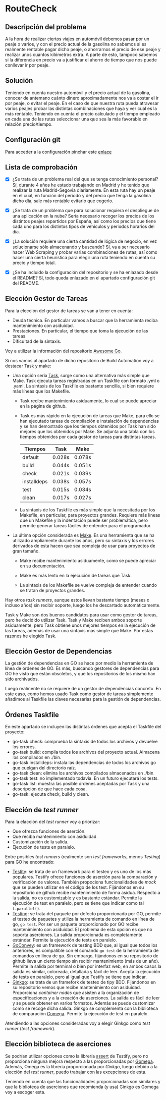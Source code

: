 # RouteCheck

## Descripción del problema
A la hora de realizar ciertos viajes en automóvil debemos pasar por un peaje o varios, y con el precio actual de la gasolina no sabemos si es realmente rentable pagar dicho peaje, o ahorrarnos el precio de ese peaje y realizar unos cuantos kilómetros extra. A parte de esto, tampoco sabemos si la diferencia en precio va a justificar el ahorro de tiempo que nos puede conllevar ir por peaje.

## Solución
Teniendo en cuenta nuestro automóvil y el precio actual de la gasolina, conocer de antemano cuánto dinero aproximadamente nos va a costar el ir por peaje, o evitar el peaje. En el caso de que nuestra ruta pueda atravesar varios peajes probar las distintas combinaciones que haya y ver cual es la más rentable. Teniendo en cuenta el precio calculado y el tiempo empleado en cada una de las rutas seleccionar una que sea la más favorable en relación precio/tiempo.

## Configuración git
Para acceder a la configuración pinchar este [enlace](docs/config.md)


## Lista de comprobación
* [x] ¿Se trata de un problema real del que se tenga conocimiento personal?
Sí, durante 4 años he estado trabajando en Madrid y he tenido que realizar la ruta Madrid-Segovia diariamente. En esta ruta hay un peaje en el cual, en función del periodo y del precio que tenga la gasolina dicho día, sale más rentable evitarlo que cogerlo.

* [x] ¿Se trata de un problema que para solucionar requiera el despliegue de una aplicación en la nube?
Sería necesario recoger los precios de los distintos peajes repartidos por España, así como los precios que tiene cada uno para los distintos tipos de vehículos y periodos horarios del día.

* [x] ¿La solución requiere una cierta cantidad de lógica de negocio, en vez
solucionarse sólo almacenando y buscando?
Sí, va a ser necesario hacer Web Scraping y probar varias combinaciones de rutas, así como hacer una cierta heurística para elegir una ruta teniendo en cuenta su precio y tiempo total.

* [x] ¿Se ha incluído la configuración del repositorio y se ha enlazado desde el README?
Sí, todo queda enlazado en el apartado configuración git del README.

## Elección Gestor de Tareas
Para la elección del gestor de tareas se van a tener en cuenta:
+ Deuda técnica. En particular vamos a buscar que la herramienta reciba mantenimiento con asiduidad.
+ Prestaciones. En particular, el tiempo que toma la ejecución de las tareas
+ Dificultad de la sintaxis.

Voy a utilizar la información del repositorio [Awesome Go](https://github.com/avelino/awesome-go).

Si nos vamos al apartado de dicho repositorio de Build Automation voy a destacar Task y make:

+ Una opción sería [Task](https://github.com/go-task/task), surge como una alternativa más simple que Make. Task ejecuta tareas registradas en un Taskfile con formato .yml o .yaml. La sintaxis de los Taskfile es bastante sencilla, si bien requiere más líneas que los Makefile.

    + Task recibe mantenimiento asiduamente, lo cual se puede apreciar en la página de github.

    + Task es más rápido en la ejecución de tareas que Make, para ello se han ejecutado tareas de compilación e instalación de dependencias y se han demostrado que los tiempos obtenidos por Task han sido mejores que los obtenidos por Make. Se adjunta una tabla con los tiempos obtenidos por cada gestor de tareas para distintas tareas.

        | Tiempos       | Task  | Make  |
        |---------------|-------|-------|
        | default       |  0.028s     | 0.078s      |  
        | build         |  0.044s     | 0.051s      |
        | check         |  0.021s     | 0.039s      |
        | installdeps   |  0.038s     | 0.057s      |    
        | test          |  0.015s     | 0.034s      |
        | clean         |  0.017s     | 0.027s      |

    + La sintaxis de los Taskfile es más simple que la necesitada por los Makefile, en particular, para proyectos grandes. Requiere más líneas que un Makefile y la indentación puede ser problemática, pero permite generar tareas fáciles de entender para el programador.

+ La última opción considerada es [Make](https://www.gnu.org/software/make/). Es una herramienta que se ha utilizado ampliamente durante los años, pero su sintaxis y los errores derivados de esta hacen que sea compleja de usar para proyectos de gran tamaño.

    + Make recibe mantenimiento asiduamente, como se puede apreciar en su documentación.

    + Make es más lento en la ejecución de tareas que Task.

    + La sintaxis de los Makefile se vuelve compleja de entender cuando se tratan de proyectos grandes.


Hay otros *task runners*, aunque estos llevan bastante tiempo (meses o incluso años) sin recibir soporte, luego los he descartado automáticamente.

Task y Make son dos buenos candidatos para usar como gestor de tareas, pero he decidido utilizar Task. Task y Make reciben ambos soporte asiduamente, pero Task obtiene unos mejores tiempos en la ejecución de las tareas, además de usar una sintaxis más simple que Make. Por estas razones he elegido Task.

## Elección Gestor de Dependencias
La gestión de dependencias en GO se hace por medio la herramienta de línea de órdenes de GO. Es más, buscando gestores de dependencias para GO he visto que están obsoletos, y que los repositorios de los mismo han sido archivados.

Luego realmente no se requiere de un gestor de dependencias concreto. En este caso, como hemos usado Task como gestor de tareas simplemente añadimos al Taskfile las claves necesarias para la gestión de dependencias.

## Órdenes Taskfile
En este apartado se incluyen las distintas órdenes que acepta el Taskfile del proyecto:
+ go-task check: comprueba la sintaxis de todos los archivos y devuelve los errores.
+ go-task build: compila todos los archivos del proyecto actual. Almacena los compilados en ./bin.
+ go-task installdeps: instala las dependencias de todos los archivos go que cuelgan del directorio raíz.
+ go-task clean: elimina los archivos compilados almacenados en ./bin.
+ go-task test: no implementado todavía. En un futuro ejecutará los tests.
+ go-task list: muestra las posible órdenes aceptadas por Task y una descripción de que hace cada cosa.
+ go-task: ejecuta check, build y clean.

## Elección de *test runner*
Para la elacción del *test runner* voy a priorizar:
+ Que ofrezca funciones de aserción.
+ Que reciba mantenimiento con asiduidad.
+ Customización de la salida.
+ Ejecución de tests en paralelo.

Entre posibles *test runners* (realmente son *test frameworks*, menos *Testing*) para GO he encontrado:
+ [Testity](https://github.com/stretchr/testify): se trata de un framework para el testeo y es uno de los más populares. Testify ofrece funciones de aserción para la comparación y verificación de valores. También propociona funcionalidades de *mock* que se pueden utilizar en el código de los test. Fijándonos en su repositorio de github recibe mantenimiento de forma asidua. Respecto a la salida, no es customizable y es bastante estándar. Permite la ejecución de test en paralelo, pero se tiene que indicar como tal `t.parallel()`. 
+ [Testing](https://pkg.go.dev/testing): se trata del paquete por defecto proporcionado por GO, permite el testeo de paquetes y utiliza la herramienta de comando en línea de go, `go test`. Por ser un paquete proporcionado por GO recibe mantenimiento con asiduidad. El problema de esta opción es que no soporta aserciones. La salida proporcionada es completamente estándar. Permite la ejecución de tests en paralelo.
+ [GoConvey](https://github.com/smartystreets/goconvey): es un framework de testing BDD que, al igual que todos los anteriores, es compatible con el comando `go test` de la herramienta de comandos en línea de go. Sin embargo, fijándonos en su repositorio de github lleva un cierto tiempo sin recibir mantenimiento (más de un año). Permite la salida por terminal o bien por interfaz web, en ambos casos la salida es similar, coloreada, detallada y fácil de leer. Acepta la ejecución de tests en paralelo, pero al igual que Testify se tiene que indicar.
+ [Ginkgo](https://github.com/onsi/ginkgo): se trata de un framefork de testeo de tipy BDD. Fijándonos en su repositorio vemos que recibe mantenimiento con asiduidad. Proporciona *container nodes* que asisten a la organización de especificaciones y a la creación de aserciones. La salida es fácil de leer y se puede obtener en varios formatos. Además se puede customizar como se recoge dicha salida. Ginkgo se complementa con la biblioteca de comparación [Gomega](https://github.com/onsi/gomega). Permite la ejecución de test en paralelo.

Atendiendo a las opciones consideradas voy a elegir Ginkgo como *test runner* (*test framework*).

## Elección biblioteca de aserciones
Se podrían utilizar opciones como la librería [assert](https://github.com/stretchr/testify/tree/master/assert) de Testify, pero no proporciona ninguna mejora respecto a las proporcionadas por [Gomega](https://github.com/onsi/gomega). Además, Omega es la librería proporcionada por *Ginkgo*, luego debido a la elección del *test runner*, puedo trabajar con las excepciones de esta.

Teniendo en cuenta que las funcionalidades proporcionadas son similares y que la biblioteca de aserciones que recomienda (y usa) Ginkgo es Gomega voy a escoger esta.